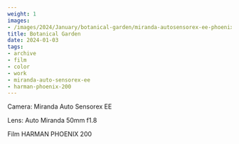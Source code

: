 ```yaml
---
weight: 1
images:
- /images/2024/January/botanical-garden/miranda-autosensorex-ee-phoenix-200/bg1.jpg
title: Botanical Garden
date: 2024-01-03
tags:
- archive
- film
- color
- work
- miranda-auto-sensorex-ee
- harman-phoenix-200
---
```


Camera: Miranda Auto Sensorex EE

Lens: Auto Miranda 50mm f1.8

Film HARMAN PHOENIX 200
